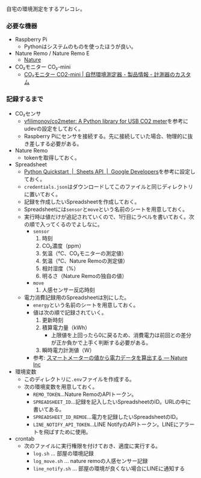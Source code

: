 自宅の環境測定をするアレコレ。

### 必要な機器

- Raspberry Pi
    - Pythonはシステムのものを使ったほうが良い。
- Nature Remo  / Nature Remo E
    - [Nature](https://nature.global/jp/top)
- CO₂モニター CO₂-mini
    - [CO₂モニター CO2-mini | 自然環境測定器 - 製品情報 - 計測器のカスタム](https://www.kk-custom.co.jp/emp/CO2-mini.html)

### 記録するまで

- CO₂センサ
    - [vfilimonov/co2meter: A Python library for USB CO2 meter](https://github.com/vfilimonov/co2meter)を参考にudevの設定をしておく。
    - Raspberry Piにセンサを接続する。先に接続していた場合、物理的に抜き差しする必要がある。
- Nature Remo
    - tokenを取得しておく。
- Spreadsheet
    - [Python Quickstart  |  Sheets API  |  Google Developers](https://developers.google.com/sheets/api/quickstart/python)を参考に設定しておく。
    - `credentials.json`はダウンロードしてこのファイルと同じディレクトリに置いておく。
    - 記録を作成したいSpreadsheetを作成しておく。
    - Spreadsheetには`sensor`と`move`という名前のシートを用意しておく。
    - 実行時は値だけが追記されていくので、1行目にラベルを書いておく。次の順で入ってくるのでよしなに。
        - `sensor`
            1. 時刻
            2. CO₂濃度（ppm）
            3. 気温（℃、CO₂モニターの測定値）
            4. 気温（℃、Nature Remoの測定値）
            5. 相対湿度（%）
            6. 明るさ（Nature Remoの独自の値）
        - `move`
            1. 人感センサー反応時刻
    - 電力消費記録用のSpreadsheetは別にした。
        - `energy`という名前のシートを用意しておく。
        - 値は次の順で記録されていく。
            1. 更新時刻
            2. 積算電力量（kWh）
                - 上限値を上回ったら0に戻るため、消費電力は前回との差分が正か負かで上手く判断する必要がある。
            3. 瞬時電力計測値（W）
        - 参考: [スマートメーターの値から電力データを算出する — Nature Inc](https://developer.nature.global/jp/how-to-calculate-energy-data-from-smart-meter-values)
- 環境変数
    - このディレクトリに`.env`ファイルを作成する。
    - 次の環境変数を用意しておく。
        - `REMO_TOKEN`...Nature RemoのAPIトークン。
        - `SPREADSHEET_ID`...記録を記入したいSpreadsheetのID。URLの中に書いてある。
        - `SPREADSHEET_ID_REMOE`...電力を記録したいSpreadsheetのID。
        - `LINE_NOTIFY_API_TOKEN`...LINE NotifyのAPIトークン。LINEにアラートを飛ばすために使用。
- crontab
    - 次のファイルに実行権限を付けておき、適度に実行する。
        - `log.sh` ... 部屋の環境記録
        - `log_move.sh` ... nature remoの人感センサー記録
        - `line_notify.sh` ... 部屋の環境が良くない場合にLINEに通知する
